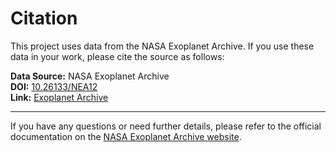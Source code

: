 # Citation

This project uses data from the NASA Exoplanet Archive. If you use these data in your work, please cite the source as follows:

**Data Source:** NASA Exoplanet Archive  
**DOI:** [10.26133/NEA12](https://doi.org/10.26133/NEA12)  
**Link:** [Exoplanet Archive](https://exoplanetarchive.ipac.caltech.edu/cgi-bin/TblView/nph-tblView?app=ExoTbls&config=PS)

---

If you have any questions or need further details, please refer to the official documentation on the [NASA Exoplanet Archive website](https://exoplanetarchive.ipac.caltech.edu/).
